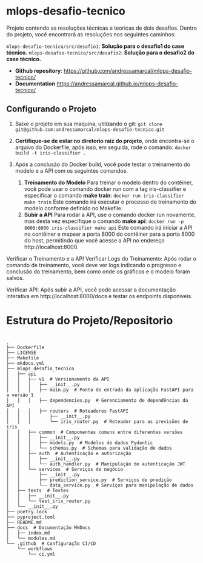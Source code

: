 # mlops-desafio-tecnico

Projeto contendo as resoluções técnicas e teoricas de dois desafios.
Dentro do projeto, você encontrará as resoluções nos seguintes caminhos:

`mlops-desafio-tecnico/src/desafio1`: **Solução para o desafio1 do case técnico.**
`mlops-desafio-tecnico/src/desafio2`: **Solução para o desafio2 do case técnico.**

- **Github repository**: <https://github.com/andressamarcal/mlops-desafio-tecnico/>
- **Documentation** <https://andressamarcal.github.io/mlops-desafio-tecnico/>

## Configurando o Projeto

1. Baixe o projeto em sua maquina, utilizando o git:
   `git clone git@github.com:andressamarcal/mlops-desafio-tecnico.git`

2. **Certifique-se de estar no diretorio raiz do projeto**, onde encontra-se o arquivo do Dockerfile, após isso, em seguida, rode o comando:
   `docker build -t iris-classifier .`

3. Após a conclusão do Docker build, você pode testar o treinamento do modelo e a API com os seguintes comandos.
   1. **Treinamento do Modelo**
      Para treinar o modelo dentro do contêiner, você pode usar o comando docker run com a tag iris-classifier e especificar o comando **make train**:
      `docker run iris-classifier make train`
      Este comando irá executar o processo de treinamento do modelo conforme definido no Makefile.
   1. **Subir a API**
      Para rodar a API, use o comando docker run novamente, mas desta vez especifique o comando **make api**:
      `docker run -p 8000:8000 iris-classifier make api`
      Este comando irá iniciar a API no contêiner e mapear a porta 8000 do contêiner para a porta 8000 do host, permitindo que você acesse a API no endereço http://localhost:8000.

Verificar o Treinamento e a API
Verificar Logs do Treinamento:
Após rodar o comando de treinamento, você deve ver logs indicando o progresso e conclusão do treinamento, bem como onde os gráficos e o modelo foram salvos.

Verificar API:
Após subir a API, você pode acessar a documentação interativa em http://localhost:8000/docs e testar os endpoints disponíveis.

# Estrutura do Projeto/Repositorio

```

.
├── Dockerfile
├── LICENSE
├── Makefile
├── mkdocs.yml
├── mlops_desafio_tecnico
│   ├── api
│   │   ├── v1  # Versionamento da API
│   │   │   ├── __init__.py
│   │   │   ├── main.py  # Ponto de entrada da aplicação FastAPI para a versão 1
│   │   │   ├── dependencies.py  # Gerenciamento de dependências da API
│   │   │   ├── routers  # Roteadores FastAPI
│   │   │       ├── __init__.py
│   │   │       └── iris_router.py  # Roteador para as previsões de íris
│   │   ├── common  # Componentes comuns entre diferentes versões
│   │   │   ├── __init__.py
│   │   │   ├── models.py  # Modelos de dados Pydantic
│   │   │   └── schemas.py  # Schemas para validação de dados
│   │   ├── auth  # Autenticação e autorização
│   │   │   ├── __init__.py
│   │   │   └── auth_handler.py  # Manipulação de autenticação JWT
│   │   └── services  # Serviços de negócio
│   │       ├── __init__.py
│   │       ├── prediction_service.py  # Serviços de predição
│   │       └── data_service.py  # Serviços para manipulação de dados
│   ├── tests  # Testes
│   │   ├── __init__.py
│   │   └── test_iris_router.py
│   └── __init__.py
├── poetry.lock
├── pyproject.toml
├── README.md
├── docs  # Documentação MkDocs
│   ├── index.md
│   └── modules.md
└── .github  # Configuração CI/CD
    └── workflows
        └── ci.yml


```
